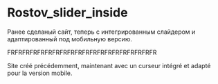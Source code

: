 # Rostov_slider_inside

Ранее сделаный сайт, теперь с интегрированным слайдером и адаптированный 
под мобильную версию.

FRFRFRFRFRFRFRFRFRFRFRFRFRFRFRFRFRFRFRFR

Site créé précédemment, maintenant avec un curseur intégré et adapté
pour la version mobile.
